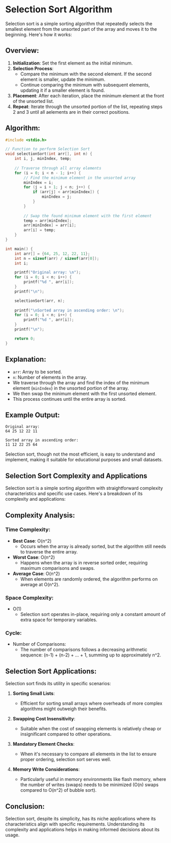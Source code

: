 # Selection Sort Algorithm

Selection sort is a simple sorting algorithm that repeatedly selects the smallest element from the unsorted part of the array and moves it to the beginning. Here's how it works:

## Overview:

1. **Initialization**: Set the first element as the initial minimum.
2. **Selection Process**:
   - Compare the minimum with the second element. If the second element is smaller, update the minimum.
   - Continue comparing the minimum with subsequent elements, updating it if a smaller element is found.
3. **Placement**: After each iteration, place the minimum element at the front of the unsorted list.
4. **Repeat**: Iterate through the unsorted portion of the list, repeating steps 2 and 3 until all aelements are in their correct positions.

## Algorithm:

```c
#include <stdio.h>

// Function to perform Selection Sort
void selectionSort(int arr[], int n) {
    int i, j, minIndex, temp;
    
    // Traverse through all array elements
    for (i = 0; i < n - 1; i++) {
        // Find the minimum element in the unsorted array
        minIndex = i;
        for (j = i + 1; j < n; j++) {
            if (arr[j] < arr[minIndex]) {
                minIndex = j;
            }
        }
        
        // Swap the found minimum element with the first element
        temp = arr[minIndex];
        arr[minIndex] = arr[i];
        arr[i] = temp;
    }
}

int main() {
    int arr[] = {64, 25, 12, 22, 11};
    int n = sizeof(arr) / sizeof(arr[0]);
    int i;

    printf("Original array: \n");
    for (i = 0; i < n; i++) {
        printf("%d ", arr[i]);
    }
    printf("\n");

    selectionSort(arr, n);
    
    printf("\nSorted array in ascending order: \n");
    for (i = 0; i < n; i++) {
        printf("%d ", arr[i]);
    }
    printf("\n");

    return 0;
}
```

## Explanation:

- `arr`: Array to be sorted.
- `n`: Number of elements in the array.
- We traverse through the array and find the index of the minimum element (`minIndex`) in the unsorted portion of the array.
- We then swap the minimum element with the first unsorted element.
- This process continues until the entire array is sorted.

## Example Output:

```
Original array:
64 25 12 22 11

Sorted array in ascending order:
11 12 22 25 64
```

Selection sort, though not the most efficient, is easy to understand and implement, making it suitable for educational purposes and small datasets.

## Selection Sort Complexity and Applications

Selection sort is a simple sorting algorithm with straightforward complexity characteristics and specific use cases. Here's a breakdown of its complexity and applications:

## Complexity Analysis:

### Time Complexity:
- **Best Case**: O(n^2)
    - Occurs when the array is already sorted, but the algorithm still needs to traverse the entire array.
- **Worst Case**: O(n^2)
    - Happens when the array is in reverse sorted order, requiring maximum comparisons and swaps.
- **Average Case**: O(n^2)
    - When elements are randomly ordered, the algorithm performs on average at O(n^2).

### Space Complexity:
- O(1)
    - Selection sort operates in-place, requiring only a constant amount of extra space for temporary variables.

### Cycle:
- Number of Comparisons:
    - The number of comparisons follows a decreasing arithmetic sequence: (n-1) + (n-2) + ... + 1, summing up to approximately n^2.

## Selection Sort Applications:

Selection sort finds its utility in specific scenarios:

1. **Sorting Small Lists**:
    - Efficient for sorting small arrays where overheads of more complex algorithms might outweigh their benefits.

2. **Swapping Cost Insensitivity**:
    - Suitable when the cost of swapping elements is relatively cheap or insignificant compared to other operations.

3. **Mandatory Element Checks**:
    - When it's necessary to compare all elements in the list to ensure proper ordering, selection sort serves well.

4. **Memory Write Considerations**:
    - Particularly useful in memory environments like flash memory, where the number of writes (swaps) needs to be minimized (O(n) swaps compared to O(n^2) of bubble sort).

## Conclusion:

Selection sort, despite its simplicity, has its niche applications where its characteristics align with specific requirements. Understanding its complexity and applications helps in making informed decisions about its usage.

